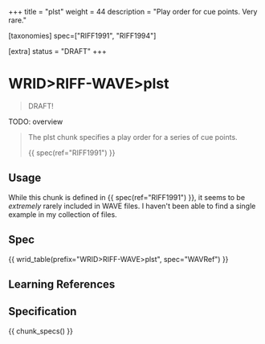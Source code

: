 +++
title = "plst"
weight = 44
description = "Play order for cue points. Very rare."

[taxonomies]
spec=["RIFF1991", "RIFF1994"]

[extra]
status = "DRAFT"
+++

# WRID>RIFF-WAVE>plst

> DRAFT!

TODO: overview

> The plst chunk specifies a play order for a series of cue points.
>
> {{ spec(ref="RIFF1991") }}

## Usage

While this chunk is defined in {{ spec(ref="RIFF1991") }}, it seems to be *extremely* rarely included in WAVE files. I haven't been able to find a single example in my collection of files. 

## Spec

{{ wrid_table(prefix="WRID>RIFF-WAVE>plst", spec="WAVRef") }}


## Learning References

## Specification

{{ chunk_specs() }}

